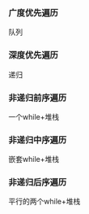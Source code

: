 ### 广度优先遍历
队列

### 深度优先遍历
递归

### 非递归前序遍历
一个while+堆栈

### 非递归中序遍历
嵌套while+堆栈

### 非递归后序遍历
平行的两个while+堆栈
